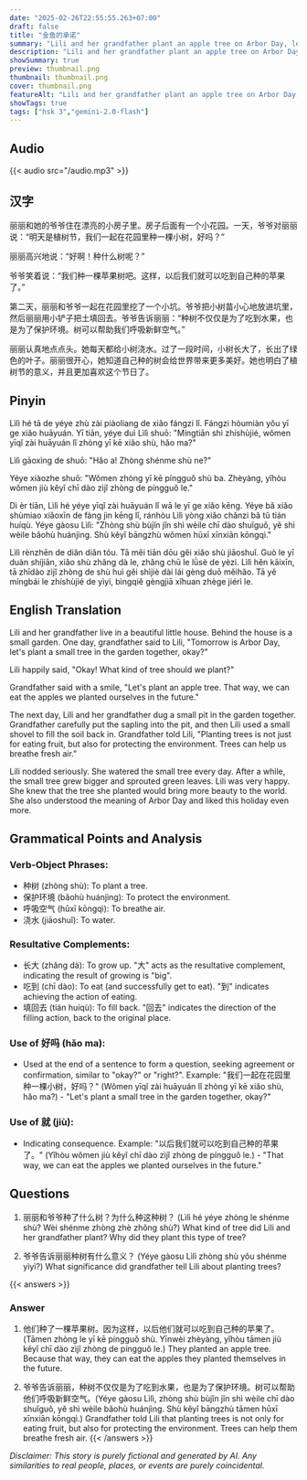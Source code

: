 ```yaml
---
date: "2025-02-26T22:55:55.263+07:00"
draft: false
title: "金鱼的承诺"
summary: "Lili and her grandfather plant an apple tree on Arbor Day, learning about the importance of environmental protection in the process."
description: "Lili and her grandfather plant an apple tree on Arbor Day, learning about the importance of environmental protection in the process."
showSummary: true
preview: thumbnail.png
thumbnail: thumbnail.png
cover: thumbnail.png
featureAlt: "Lili and her grandfather plant an apple tree on Arbor Day, learning about the importance of environmental protection in the process."
showTags: true
tags: ["hsk 3","gemini-2.0-flash"]
---
```


## Audio
{{< audio src="/audio.mp3" >}}

## 汉字

丽丽和她的爷爷住在漂亮的小房子里。房子后面有一个小花园。一天，爷爷对丽丽说：“明天是植树节，我们一起在花园里种一棵小树，好吗？”

丽丽高兴地说：“好啊！种什么树呢？”

爷爷笑着说：“我们种一棵苹果树吧。这样，以后我们就可以吃到自己种的苹果了。”

第二天，丽丽和爷爷一起在花园里挖了一个小坑。爷爷把小树苗小心地放进坑里，然后丽丽用小铲子把土填回去。爷爷告诉丽丽：“种树不仅仅是为了吃到水果，也是为了保护环境。树可以帮助我们呼吸新鲜空气。”

丽丽认真地点点头。她每天都给小树浇水。过了一段时间，小树长大了，长出了绿色的叶子。丽丽很开心，她知道自己种的树会给世界带来更多美好。她也明白了植树节的意义，并且更加喜欢这个节日了。

## Pinyin

Lìlì hé tā de yéye zhù zài piàoliang de xiǎo fángzi lǐ. Fángzi hòumiàn yǒu yī ge xiǎo huāyuán. Yī tiān, yéye duì Lìlì shuō: "Míngtiān shì zhíshùjié, wǒmen yīqǐ zài huāyuán lǐ zhòng yī kē xiǎo shù, hǎo ma?"

Lìlì gāoxìng de shuō: "Hǎo a! Zhòng shénme shù ne?"

Yéye xiàozhe shuō: "Wǒmen zhòng yī kē píngguǒ shù ba. Zhèyàng, yǐhòu wǒmen jiù kěyǐ chī dào zìjǐ zhòng de píngguǒ le."

Dì èr tiān, Lìlì hé yéye yīqǐ zài huāyuán lǐ wā le yī ge xiǎo kēng. Yéye bǎ xiǎo shùmiao xiǎoxīn de fàng jìn kēng lǐ, ránhòu Lìlì yòng xiǎo chǎnzi bǎ tǔ tián huíqù. Yéye gàosu Lìlì: "Zhòng shù bùjǐn jǐn shì wèile chī dào shuǐguǒ, yě shì wèile bǎohù huánjìng. Shù kěyǐ bāngzhù wǒmen hūxī xīnxiān kōngqì."

Lìlì rènzhēn de diǎn diǎn tóu. Tā měi tiān dōu gěi xiǎo shù jiāoshuǐ. Guò le yī duàn shíjiān, xiǎo shù zhǎng dà le, zhǎng chū le lǜsè de yèzi. Lìlì hěn kāixīn, tā zhīdào zìjǐ zhòng de shù huì gěi shìjiè dài lái gèng duō měihǎo. Tā yě míngbái le zhíshùjié de yìyì, bìngqiě gèngjiā xǐhuan zhège jiérì le.

## English Translation

Lili and her grandfather live in a beautiful little house. Behind the house is a small garden. One day, grandfather said to Lili, "Tomorrow is Arbor Day, let's plant a small tree in the garden together, okay?"

Lili happily said, "Okay! What kind of tree should we plant?"

Grandfather said with a smile, "Let's plant an apple tree. That way, we can eat the apples we planted ourselves in the future."

The next day, Lili and her grandfather dug a small pit in the garden together. Grandfather carefully put the sapling into the pit, and then Lili used a small shovel to fill the soil back in. Grandfather told Lili, "Planting trees is not just for eating fruit, but also for protecting the environment. Trees can help us breathe fresh air."

Lili nodded seriously. She watered the small tree every day. After a while, the small tree grew bigger and sprouted green leaves. Lili was very happy. She knew that the tree she planted would bring more beauty to the world. She also understood the meaning of Arbor Day and liked this holiday even more.

## Grammatical Points and Analysis

### Verb-Object Phrases:

-  种树 (zhòng shù): To plant a tree.
-  保护环境 (bǎohù huánjìng): To protect the environment.
-  呼吸空气 (hūxī kōngqì): To breathe air.
-  浇水 (jiāoshuǐ): To water.

### Resultative Complements:

-  长大 (zhǎng dà): To grow up. "大" acts as the resultative complement, indicating the result of growing is "big".
-  吃到 (chī dào): To eat (and successfully get to eat). "到" indicates achieving the action of eating.
-  填回去 (tián huíqù): To fill back. "回去" indicates the direction of the filling action, back to the original place.

### Use of 好吗 (hǎo ma):

- Used at the end of a sentence to form a question, seeking agreement or confirmation, similar to "okay?" or "right?". Example: "我们一起在花园里种一棵小树，好吗？" (Wǒmen yīqǐ zài huāyuán lǐ zhòng yī kē xiǎo shù, hǎo ma?) - "Let's plant a small tree in the garden together, okay?"

### Use of 就 (jiù):
- Indicating consequence. Example: "以后我们就可以吃到自己种的苹果了。" (Yǐhòu wǒmen jiù kěyǐ chī dào zìjǐ zhòng de píngguǒ le.) - "That way, we can eat the apples we planted ourselves in the future."

## Questions

1.  丽丽和爷爷种了什么树？为什么种这种树？
    (Lìlì hé yéye zhòng le shénme shù? Wèi shénme zhòng zhè zhǒng shù?)
    What kind of tree did Lili and her grandfather plant? Why did they plant this type of tree?

2.  爷爷告诉丽丽种树有什么意义？
    (Yéye gàosu Lìlì zhòng shù yǒu shénme yìyì?)
    What significance did grandfather tell Lili about planting trees?

{{< answers >}}
### Answer

1.  他们种了一棵苹果树。因为这样，以后他们就可以吃到自己种的苹果了。(Tāmen zhòng le yī kē píngguǒ shù. Yīnwèi zhèyàng, yǐhòu tāmen jiù kěyǐ chī dào zìjǐ zhòng de píngguǒ le.)
    They planted an apple tree. Because that way, they can eat the apples they planted themselves in the future.

2.  爷爷告诉丽丽，种树不仅仅是为了吃到水果，也是为了保护环境。树可以帮助他们呼吸新鲜空气。(Yéye gàosu Lìlì, zhòng shù bùjǐn jǐn shì wèile chī dào shuǐguǒ, yě shì wèile bǎohù huánjìng. Shù kěyǐ bāngzhù tāmen hūxī xīnxiān kōngqì.)
    Grandfather told Lili that planting trees is not only for eating fruit, but also for protecting the environment. Trees can help them breathe fresh air.
{{< /answers >}}


*Disclaimer: This story is purely fictional and generated by AI. Any similarities to real people, places, or events are purely coincidental.*